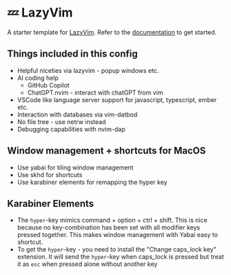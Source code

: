 # 💤 LazyVim

A starter template for [LazyVim](https://github.com/LazyVim/LazyVim).
Refer to the [documentation](https://lazyvim.github.io/installation) to get started.

## Things included in this config

- Helpful niceties via lazyvim - popup windows etc.
- AI coding help
  - GitHub Copilot
  - ChatGPT.nvim - interact with chatGPT from vim
- VSCode like language server support for javascript, typescript, ember etc.
- Interaction with databases via vim-datbod
- No file tree - use netrw instead
- Debugging capabilities with nvim-dap

## Window management + shortcuts for MacOS

- Use yabai for tiling window management
- Use skhd for shortcuts
- Use karabiner elements for remapping the hyper key

## Karabiner Elements

- The `hyper`-key mimics command + option + ctrl + shift. This is nice because
  no key-combination has been set with all modifier keys pressed together. This
  makes window management with Yabai easy to shortcut.
- To get the `hyper`-key - you need to install the "Change caps_lock key"
  extension. It will send the `hyper`-key when caps_lock is pressed but treat it
  as `esc` when pressed alone without another key
